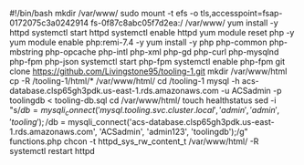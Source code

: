 #!/bin/bash
mkdir /var/www/
sudo mount -t efs -o tls,accesspoint=fsap-0172075c3a0242914 fs-0f87c8abc05f7d2ea:/ /var/www/
yum install -y httpd 
systemctl start httpd
systemctl enable httpd
yum module reset php -y
yum module enable php:remi-7.4 -y
yum install -y php php-common php-mbstring php-opcache php-intl php-xml php-gd php-curl php-mysqlnd php-fpm php-json
systemctl start php-fpm
systemctl enable php-fpm
git clone https://github.com/Livingstone95/tooling-1.git
mkdir /var/www/html
cp -R /tooling-1/html/*  /var/www/html/
cd /tooling-1
mysql -h acs-database.clsp65gh3pdk.us-east-1.rds.amazonaws.com -u ACSadmin -p toolingdb < tooling-db.sql
cd /var/www/html/
touch healthstatus
sed -i "s/$db = mysqli_connect('mysql.tooling.svc.cluster.local', 'admin', 'admin', 'tooling');/$db = mysqli_connect('acs-database.clsp65gh3pdk.us-east-1.rds.amazonaws.com', 'ACSadmin', 'admin123', 'toolingdb');/g" functions.php
chcon -t httpd_sys_rw_content_t /var/www/html/ -R
systemctl restart httpd







